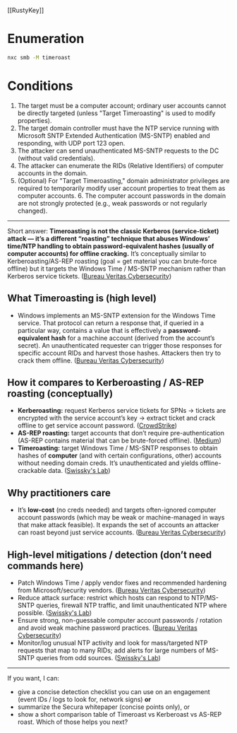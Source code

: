 [[RustyKey]]

# Enumeration
```sh
nxc smb -M timeroast
```

# Conditions
1. The target must be a computer account; ordinary user accounts cannot be directly targeted (unless "Target Timeroasting" is used to modify properties). 
2. The target domain controller must have the NTP service running with Microsoft SNTP Extended Authentication (MS-SNTP) enabled and responding, with UDP port 123 open. 
3. The attacker can send unauthenticated MS-SNTP requests to the DC (without valid credentials). 
4. The attacker can enumerate the RIDs (Relative Identifiers) of computer accounts in the domain. 
5. (Optional) For "Target Timeroasting," domain administrator privileges are required to temporarily modify user account properties to treat them as computer accounts. 6. The computer account passwords in the domain are not strongly protected (e.g., weak passwords or not regularly changed).

---

Short answer: **Timeroasting is not the classic Kerberos (service-ticket) attack — it’s a different “roasting” technique that abuses Windows’ time/NTP handling to obtain password-equivalent hashes (usually of computer accounts) for offline cracking.** It’s conceptually similar to Kerberoasting/AS-REP roasting (goal = get material you can brute-force offline) but it targets the Windows Time / MS-SNTP mechanism rather than Kerberos service tickets. ([Bureau Veritas Cybersecurity](https://cybersecurity.bureauveritas.com/uploads/whitepapers/Secura-WP-Timeroasting-v3.pdf?utm_source=chatgpt.com "TIMEROASTING, TRUSTROASTING AND COMPUTER ..."))

## What Timeroasting is (high level)
- Windows implements an MS-SNTP extension for the Windows Time service. That protocol can return a response that, if queried in a particular way, contains a value that is effectively a **password-equivalent hash** for a machine account (derived from the account’s secret). An unauthenticated requester can trigger those responses for specific account RIDs and harvest those hashes. Attackers then try to crack them offline. ([Bureau Veritas Cybersecurity](https://cybersecurity.bureauveritas.com/uploads/whitepapers/Secura-WP-Timeroasting-v3.pdf?utm_source=chatgpt.com "TIMEROASTING, TRUSTROASTING AND COMPUTER ..."))
## How it compares to Kerberoasting / AS-REP roasting (conceptually)
- **Kerberoasting:** request Kerberos service tickets for SPNs → tickets are encrypted with the service account’s key → extract ticket and crack offline to get service account password. ([CrowdStrike](https://www.crowdstrike.com/en-us/cybersecurity-101/cyberattacks/kerberoasting/?utm_source=chatgpt.com "What is a Kerberoasting Attack?"))
- **AS-REP roasting:** target accounts that don’t require pre-authentication (AS-REP contains material that can be brute-forced offline). ([Medium](https://timurengin.com/kerberos-as-rep-roasting-kerberoasting-anatomy-prevention-and-detection-84d6634db2af?utm_source=chatgpt.com "Kerberos AS-REP Roasting (Kerberoasting) - Timur Engin"))
- **Timeroasting:** target Windows Time / MS-SNTP responses to obtain hashes of **computer** (and with certain configurations, other) accounts without needing domain creds. It’s unauthenticated and yields offline-crackable data. ([Swissky's Lab](https://swisskyrepo.github.io/InternalAllTheThings/active-directory/ad-roasting-timeroasting/?utm_source=chatgpt.com "Roasting - Timeroasting - Internal All The Things"))

## Why practitioners care
- It’s **low-cost** (no creds needed) and targets often-ignored computer account passwords (which may be weak or machine-managed in ways that make attack feasible). It expands the set of accounts an attacker can roast beyond just service accounts. ([Bureau Veritas Cybersecurity](https://cybersecurity.bureauveritas.com/uploads/whitepapers/Secura-WP-Timeroasting-v3.pdf?utm_source=chatgpt.com "TIMEROASTING, TRUSTROASTING AND COMPUTER ..."))
## High-level mitigations / detection (don’t need commands here)
- Patch Windows Time / apply vendor fixes and recommended hardening from Microsoft/security vendors. ([Bureau Veritas Cybersecurity](https://cybersecurity.bureauveritas.com/uploads/whitepapers/Secura-WP-Timeroasting-v3.pdf?utm_source=chatgpt.com "TIMEROASTING, TRUSTROASTING AND COMPUTER ..."))
- Reduce attack surface: restrict which hosts can respond to NTP/MS-SNTP queries, firewall NTP traffic, and limit unauthenticated NTP where possible. ([Swissky's Lab](https://swisskyrepo.github.io/InternalAllTheThings/active-directory/ad-roasting-timeroasting/?utm_source=chatgpt.com "Roasting - Timeroasting - Internal All The Things"))
- Ensure strong, non-guessable computer account passwords / rotation and avoid weak machine password practices. ([Bureau Veritas Cybersecurity](https://cybersecurity.bureauveritas.com/uploads/whitepapers/Secura-WP-Timeroasting-v3.pdf?utm_source=chatgpt.com "TIMEROASTING, TRUSTROASTING AND COMPUTER ..."))
- Monitor/log unusual NTP activity and look for mass/targeted NTP requests that map to many RIDs; add alerts for large numbers of MS-SNTP queries from odd sources. ([Swissky's Lab](https://swisskyrepo.github.io/InternalAllTheThings/active-directory/ad-roasting-timeroasting/?utm_source=chatgpt.com "Roasting - Timeroasting - Internal All The Things"))

---
If you want, I can:
- give a concise detection checklist you can use on an engagement (event IDs / logs to look for, network signs) **or**
- summarize the Secura whitepaper (concise points only), or
- show a short comparison table of Timeroast vs Kerberoast vs AS-REP roast.
Which of those helps you next?